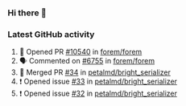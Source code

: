 ### Hi there 👋


### Latest GitHub activity
<!--START_SECTION:activity-->
1. 💪 Opened PR [#10540](https://github.com/forem/forem/pull/10540) in [forem/forem](https://github.com/forem/forem)
2. 🗣 Commented on [#6755](https://github.com/forem/forem/issues/6755) in [forem/forem](https://github.com/forem/forem)
3. 🎉 Merged PR [#34](https://github.com/petalmd/bright_serializer/pull/34) in [petalmd/bright_serializer](https://github.com/petalmd/bright_serializer)
4. ❗️ Opened issue [#33](https://github.com/petalmd/bright_serializer/issues/33) in [petalmd/bright_serializer](https://github.com/petalmd/bright_serializer)
5. ❗️ Opened issue [#32](https://github.com/petalmd/bright_serializer/issues/32) in [petalmd/bright_serializer](https://github.com/petalmd/bright_serializer)
<!--END_SECTION:activity-->

<!--
**Bhacaz/bhacaz** is a ✨ _special_ ✨ repository because its `README.md` (this file) appears on your GitHub profile.

Here are some ideas to get you started:

- 🔭 I’m currently working on ...
- 🌱 I’m currently learning ...
- 👯 I’m looking to collaborate on ...
- 🤔 I’m looking for help with ...
- 💬 Ask me about ...
- 📫 How to reach me: ...
- 😄 Pronouns: ...
- ⚡ Fun fact: ...
-->
